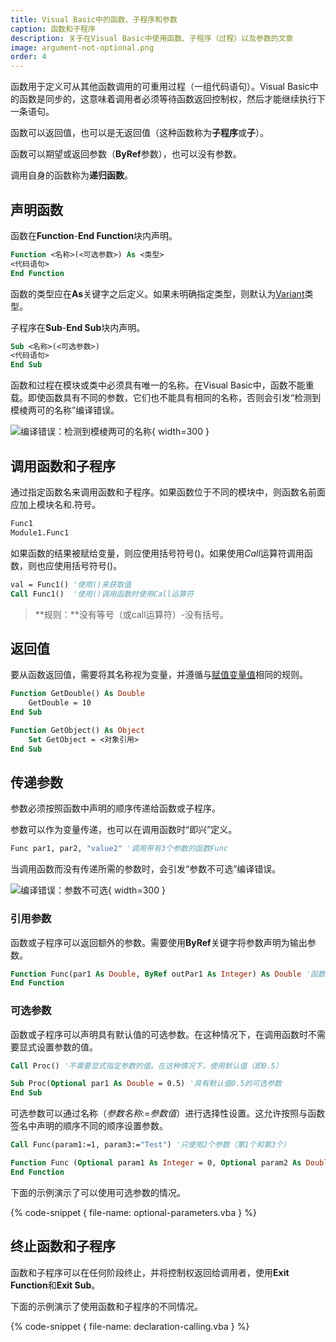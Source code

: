 ```yaml
---
title: Visual Basic中的函数、子程序和参数
caption: 函数和子程序
description: 关于在Visual Basic中使用函数、子程序（过程）以及参数的文章
image: argument-not-optional.png
order: 4
---
```

函数用于定义可从其他函数调用的可重用过程（一组代码语句）。Visual Basic中的函数是同步的，这意味着调用者必须等待函数返回控制权，然后才能继续执行下一条语句。

函数可以返回值，也可以是无返回值（这种函数称为**子程序**或**子**）。

函数可以期望或返回参数（**ByRef**参数），也可以没有参数。

调用自身的函数称为**递归函数**。

## 声明函数

函数在**Function**-**End Function**块内声明。

~~~ vb
Function <名称>(<可选参数>) As <类型>
<代码语句>
End Function
~~~

函数的类型应在**As**关键字之后定义。如果未明确指定类型，则默认为[Variant](visual-basic/variables/standard-types#variant)类型。

子程序在**Sub**-**End Sub**块内声明。

~~~ vb
Sub <名称>(<可选参数>)
<代码语句>
End Sub
~~~

函数和过程在模块或类中必须具有唯一的名称。在Visual Basic中，函数不能重载。即使函数具有不同的参数，它们也不能具有相同的名称，否则会引发“检测到模棱两可的名称”编译错误。

![编译错误：检测到模棱两可的名称](ambiguous-name-detected.png){ width=300 }

## 调用函数和子程序

通过指定函数名来调用函数和子程序。如果函数位于不同的模块中，则函数名前面应加上模块名和.符号。

~~~ vb
Func1
Module1.Func1
~~~

如果函数的结果被赋给变量，则应使用括号符号()。如果使用*Call*运算符调用函数，则也应使用括号符号()。

~~~ vb
val = Func1() '使用()来获取值
Call Func1()  '使用()调用函数时使用Call运算符
~~~

> **规则：**没有等号（或call运算符）-没有括号。

## 返回值

要从函数返回值，需要将其名称视为变量，并遵循与[赋值变量值](visual-basic/variables/)相同的规则。

~~~ vb
Function GetDouble() As Double
    GetDouble = 10
End Sub

Function GetObject() As Object
    Set GetObject = <对象引用>
End Sub
~~~

## 传递参数

参数必须按照函数中声明的顺序传递给函数或子程序。

参数可以作为变量传递，也可以在调用函数时“即兴”定义。

~~~ vb
Func par1, par2, "value2" '调用带有3个参数的函数Func
~~~

当调用函数而没有传递所需的参数时，会引发“参数不可选”编译错误。

![编译错误：参数不可选](argument-not-optional.png){ width=300 }

### 引用参数

函数或子程序可以返回额外的参数。需要使用**ByRef**关键字将参数声明为输出参数。

~~~ vb
Function Func(par1 As Double, ByRef outPar1 As Integer) As Double '函数期望输入par1，并返回双精度值和另一个整数值作为引用参数
End Function
~~~

### 可选参数

函数或子程序可以声明具有默认值的可选参数。在这种情况下，在调用函数时不需要显式设置参数的值。

~~~ vb
Call Proc() '不需要显式指定参数的值。在这种情况下，使用默认值（即0.5）

Sub Proc(Optional par1 As Double = 0.5) '具有默认值0.5的可选参数
End Sub
~~~

可选参数可以通过名称（*参数名称*:=*参数值*）进行选择性设置。这允许按照与函数签名中声明的顺序不同的顺序设置参数。

~~~ vb
Call Func(param1:=1, param3:="Test") '只使用2个参数（第1个和第3个）

Function Func (Optional param1 As Integer = 0, Optional param2 As Double = 0.0, Optional param3 As String = "")
End Function
~~~

下面的示例演示了可以使用可选参数的情况。

{% code-snippet { file-name: optional-parameters.vba } %}

## 终止函数和子程序

函数和子程序可以在任何阶段终止，并将控制权返回给调用者，使用**Exit Function**和**Exit Sub**。

下面的示例演示了使用函数和子程序的不同情况。

{% code-snippet { file-name: declaration-calling.vba } %}